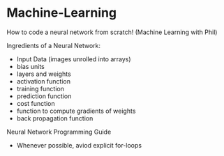 # Machine-Learning

How to code a neural network from scratch! (Machine Learning with Phil)

Ingredients of a Neural Network:

- Input Data (images unrolled into arrays)
- bias units
- layers and weights
- activation function
- training function
- prediction function
- cost function
- function to compute gradients of weights
- back propagation function


Neural Network Programming Guide

- Whenever possible, aviod explicit for-loops
